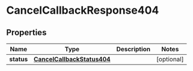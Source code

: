 # CancelCallbackResponse404

## Properties
Name | Type | Description | Notes
------------ | ------------- | ------------- | -------------
**status** | [**CancelCallbackStatus404**](CancelCallbackStatus404.md) |  |  [optional]
